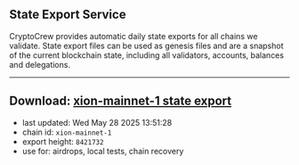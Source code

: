 ## State Export Service
CryptoCrew provides automatic daily state exports for all chains we validate. State export files can be used as genesis files and are a snapshot of the current blockchain state, including all validators, accounts, balances and delegations.

---
**Download: [xion-mainnet-1 state export](https://dl-eu2.ccvalidators.com/SERVICE/xion/xion-mainnet-1_export_8421732.json)**
---

- last updated: Wed May 28 2025 13:51:28
- chain id: `xion-mainnet-1`
- export height: `8421732`
- use for: airdrops, local tests, chain recovery
